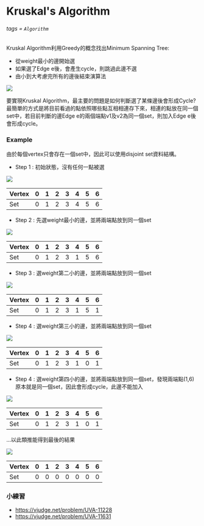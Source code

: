 # Kruskal's Algorithm
###### tags = `Algorithm`

Kruskal Algorithm利用Greedy的概念找出Minimum Spanning Tree:
* 從weight最小的邊開始選
* 如果選了Edge e後，會產生cycle，則跳過此邊不選
* 由小到大考慮完所有的邊後結束演算法

![](https://i.imgur.com/K2iWeGO.png)

要實現Kruskal Algorithm，最主要的問題是如何判斷選了某條邊後會形成Cycle?
最簡單的方式是將目前看過的點依照哪些點互相相連存下來，相連的點放在同一個set中，若目前判斷的邊Edge e的兩個端點v1及v2為同一個set，則加入Edge e後會形成cycle。

### Example

由於每個vertex只會存在一個set中，因此可以使用disjoint set資料結構。

* Step 1 : 初始狀態，沒有任何一點被選

![](https://i.imgur.com/9EGufDN.png)


| Vertex | 0 | 1 | 2 | 3 | 4 | 5 | 6 |
| -------- | -------- | -------- | -------- | -------- | -------- | -------- | -------- |
| Set | 0 | 1 | 2 | 3 | 4 | 5 | 6 |


* Step 2 : 先選weight最小的邊，並將兩端點放到同一個set

![](https://i.imgur.com/XNkFa9b.png)

| Vertex | 0 | 1 | 2 | 3 | 4 | 5 | 6 |
| -------- | -------- | -------- | -------- | -------- | -------- | -------- | -------- |
| Set | 0 | 1 | 2 | 3 | 1 | 5 | 6 |

* Step 3 : 選weight第二小的邊，並將兩端點放到同一個set

![](https://i.imgur.com/aP6KFM9.png)

| Vertex | 0 | 1 | 2 | 3 | 4 | 5 | 6 |
| -------- | -------- | -------- | -------- | -------- | -------- | -------- | -------- |
| Set | 0 | 1 | 2 | 3 | 1 | 5 | 1 |

* Step 4 : 選weight第三小的邊，並將兩端點放到同一個set

![](https://i.imgur.com/vxV5Ya9.png)

| Vertex | 0 | 1 | 2 | 3 | 4 | 5 | 6 |
| -------- | -------- | -------- | -------- | -------- | -------- | -------- | -------- |
| Set | 0 | 1 | 2 | 3 | 1 | 0 | 1 |

* Step 4 : 選weight第四小的邊，並將兩端點放到同一個set，發現兩端點(1,6)原本就是同一個set，因此會形成cycle，此邊不能加入

![](https://i.imgur.com/SBwVYa7.png)


| Vertex | 0 | 1 | 2 | 3 | 4 | 5 | 6 |
| -------- | -------- | -------- | -------- | -------- | -------- | -------- | -------- |
| Set | 0 | 1 | 2 | 3 | 1 | 0 | 1 |

...以此類推能得到最後的結果

![](https://i.imgur.com/HHKJ4Lm.png)

| Vertex | 0 | 1 | 2 | 3 | 4 | 5 | 6 |
| -------- | -------- | -------- | -------- | -------- | -------- | -------- | -------- |
| Set | 0 | 0 | 0 | 0 | 0 | 0 | 0 |

### 小練習

* https://vjudge.net/problem/UVA-11228
* https://vjudge.net/problem/UVA-11631
